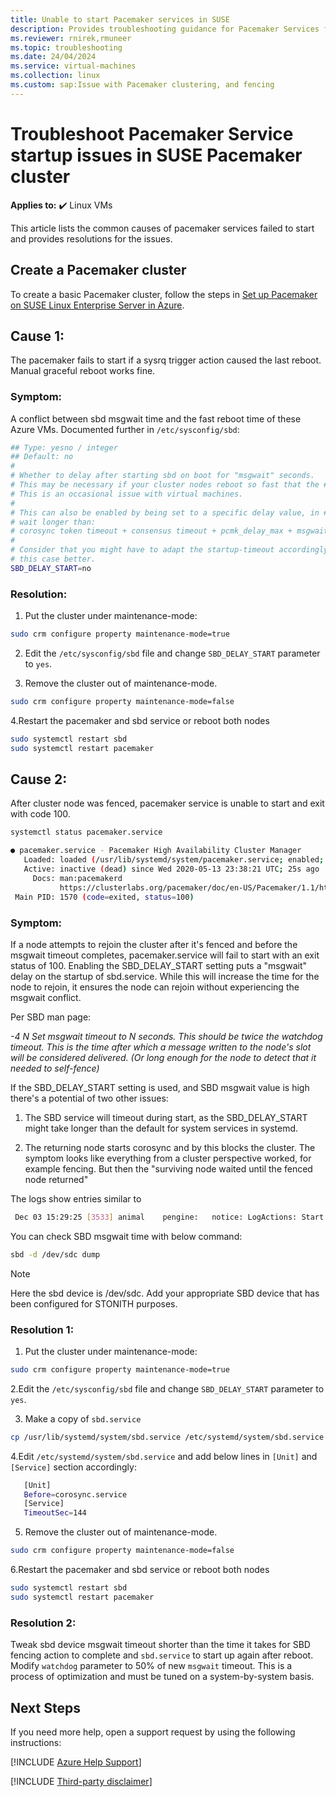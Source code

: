 ```yaml
---
title: Unable to start Pacemaker services in SUSE
description: Provides troubleshooting guidance for Pacemaker Services fail to start
ms.reviewer: rnirek,rmuneer
ms.topic: troubleshooting
ms.date: 24/04/2024
ms.service: virtual-machines
ms.collection: linux
ms.custom: sap:Issue with Pacemaker clustering, and fencing
---
```


# Troubleshoot Pacemaker Service startup issues in SUSE Pacemaker cluster

**Applies to:** :heavy_check_mark: Linux VMs

This article lists the common causes of pacemaker services failed to start and provides resolutions for the issues.

## Create a Pacemaker cluster

To create a basic Pacemaker cluster, follow the steps in [Set up Pacemaker on SUSE Linux Enterprise Server in Azure](/azure/sap/workloadshigh-availability-guide-suse-pacemaker.md).

## Cause 1:
The pacemaker fails to start if a sysrq trigger action caused the last reboot. Manual graceful reboot works fine.

### Symptom:
A conflict between sbd msgwait time and the fast reboot time of these Azure VMs. Documented further in `/etc/sysconfig/sbd`:

```bash
## Type: yesno / integer
## Default: no
#
# Whether to delay after starting sbd on boot for "msgwait" seconds.
# This may be necessary if your cluster nodes reboot so fast that the # other nodes are still waiting in the fence acknowledgement phase.
# This is an occasional issue with virtual machines.
#
# This can also be enabled by being set to a specific delay value, in # seconds. Sometimes a longer delay than the default, "msgwait", is # needed, for example in the cases where it's considered to be safer to 
# wait longer than:
# corosync token timeout + consensus timeout + pcmk_delay_max + msgwait # # Be aware that the special value "1" means "yes" rather than "1s".
#
# Consider that you might have to adapt the startup-timeout accordingly # if the default isn't sufficient. (TimeoutStartSec for systemd) # # This option may be ignored at a later point, once pacemaker handles 
# this case better.
SBD_DELAY_START=no
```

### Resolution:

1. Put the cluster under maintenance-mode:
```bash
sudo crm configure property maintenance-mode=true
```
2. Edit the `/etc/sysconfig/sbd` file and change `SBD_DELAY_START` parameter to `yes`.

3. Remove the cluster out of maintenance-mode.
```bash
sudo crm configure property maintenance-mode=false
```
4.Restart the pacemaker and sbd  service or reboot both nodes
```bash
sudo systemctl restart sbd
sudo systemctl restart pacemaker
```

## Cause 2:
After cluster node was fenced, pacemaker service is unable to start and exit with code 100.
```bash
systemctl status pacemaker.service

● pacemaker.service - Pacemaker High Availability Cluster Manager
   Loaded: loaded (/usr/lib/systemd/system/pacemaker.service; enabled; vendor preset: disabled)
   Active: inactive (dead) since Wed 2020-05-13 23:38:21 UTC; 25s ago
     Docs: man:pacemakerd
           https://clusterlabs.org/pacemaker/doc/en-US/Pacemaker/1.1/html-single/Pacemaker_Explained/index.html
 Main PID: 1570 (code=exited, status=100)
```

### Symptom:
If a node attempts to rejoin the cluster after it's fenced and before the msgwait timeout completes, pacemaker.service will fail to start with an exit status of 100. Enabling the SBD_DELAY_START setting puts a "msgwait" delay on the startup of sbd.service. While this will increase the time for the node to rejoin, it ensures the node can rejoin without experiencing the msgwait conflict. 

Per SBD man page:

*-4 N Set msgwait timeout to N seconds. This should be twice the watchdog timeout. This is the time after which a message written to the node's slot will be considered delivered. (Or long enough for the node to detect that it needed to self-fence)*

If the SBD_DELAY_START setting is used, and SBD msgwait value is high there's a potential of two other issues:

1. The SBD service will timeout during start, as the SBD_DELAY_START might take longer than the default for system services in systemd.

2. The returning node starts corosync and by this blocks the cluster. The symptom looks like everything from a cluster perspective worked, for example fencing. But then the "surviving node waited until the fenced node returned"

The logs show entries similar to

```bash
 Dec 03 15:29:25 [3533] animal    pengine:   notice: LogActions: Start   fs_mysap   (animal - blocked)
```

You can check SBD msgwait time with below command:

```bash
sbd -d /dev/sdc dump
```

> [!NOTE]
> Here the sbd device is /dev/sdc. Add your appropriate SBD device that has been configured for STONITH purposes.

### Resolution 1:

1. Put the cluster under maintenance-mode:
```bash
sudo crm configure property maintenance-mode=true
```

2.Edit the `/etc/sysconfig/sbd` file and change `SBD_DELAY_START` parameter to `yes`.

3. Make a copy of `sbd.service`

```bash
cp /usr/lib/systemd/system/sbd.service /etc/systemd/system/sbd.service
```

4.Edit `/etc/systemd/system/sbd.service` and add below lines in `[Unit]` and `[Service]` section accordingly:

```bash
   [Unit]
   Before=corosync.service
   [Service]
   TimeoutSec=144
```

5. Remove the cluster out of maintenance-mode.

```bash
sudo crm configure property maintenance-mode=false
```

6.Restart the pacemaker and sbd  service or reboot both nodes

```bash
sudo systemctl restart sbd
sudo systemctl restart pacemaker
```

### Resolution 2:
Tweak sbd device msgwait timeout shorter than the time it takes for SBD fencing action to complete and `sbd.service` to start up again after reboot. Modify `watchdog` parameter to 50% of new `msgwait` timeout. This is a process of optimization and must be tuned on a system-by-system basis.

## Next Steps

If you need more help, open a support request by using the following instructions:

[!INCLUDE [Azure Help Support](../../../includes/azure-help-support.md)]

[!INCLUDE [Third-party disclaimer](../../../includes/third-party-disclaimer.md)]
